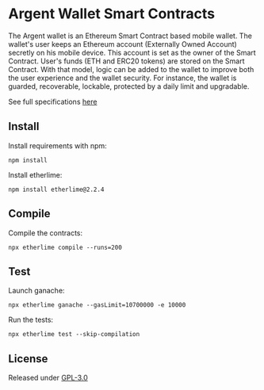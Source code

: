 # Argent Wallet Smart Contracts

The Argent wallet is an Ethereum Smart Contract based mobile wallet. The wallet's user keeps an Ethereum account (Externally Owned Account) secretly on his mobile device. This account is set as the owner of the Smart Contract. User's funds (ETH and ERC20 tokens) are stored on the Smart Contract. With that model, logic can be added to the wallet to improve both the user experience and the wallet security. For instance, the wallet is guarded, recoverable, lockable, protected by a daily limit and upgradable.

See full specifications [here](specifications/specifications.pdf)

## Install

Install requirements with npm:
```
npm install
```

Install etherlime:
```
npm install etherlime@2.2.4
```

## Compile

Compile the contracts:
```
npx etherlime compile --runs=200
```

## Test

Launch ganache:
```
npx etherlime ganache --gasLimit=10700000 -e 10000
```

Run the tests:
```
npx etherlime test --skip-compilation
```

## License

Released under [GPL-3.0](LICENSE)
